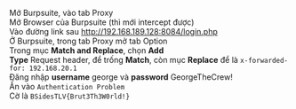 Mở Burpsuite, vào tab Proxy<br/>
Mở Browser của Burpsuite (thì mới intercept được) <br/>
Vào đường link sau http://192.168.189.128:8084/login.php<br/>
Ở Burpsuite, trong tab Proxy mở tab Option<br/>
Trong mục <strong>Match and Replace</strong>, chọn <strong>Add</strong><br/>
<strong>Type</strong> Request header</strong>, để trống <strong>Match</strong>, còn mục <strong>Replace</strong> để là <code>x-forwarded-for: 192.168.20.1</code><br/>
Đăng nhập <strong>username</strong> george và <strong>password</strong> GeorgeTheCrew!<br/>
Ấn vào <code>Authentication Problem</code><br/>
Cờ là <code>BSidesTLV{Brut3Th3W0rld!}</code>
